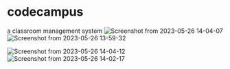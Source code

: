 # codecampus
a classroom management system 
![Screenshot from 2023-05-26 14-04-07](https://github.com/leodvincci/codecampus/assets/90817505/3c065998-d190-4939-97b8-0ea21292dd4d)
![Screenshot from 2023-05-26 13-59-32](https://github.com/leodvincci/codecampus/assets/90817505/3230e04a-4347-4cd9-a79a-bc46cb7fd592)

![Screenshot from 2023-05-26 14-04-12](https://github.com/leodvincci/codecampus/assets/90817505/dd6a1387-3b07-4ded-a8c7-b3a814a33b84)
![Screenshot from 2023-05-26 14-02-17](https://github.com/leodvincci/codecampus/assets/90817505/e0bd0a5d-c5ed-4de6-85fe-49f734961c53)
